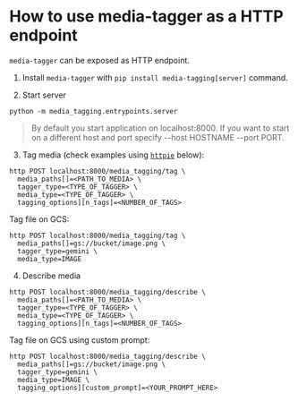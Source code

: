 # How to use media-tagger as a HTTP endpoint

`media-tagger` can be exposed as HTTP endpoint.

1. Install `media-tagger` with `pip install media-tagging[server]` command.

2. Start server
```
python -m media_tagging.entrypoints.server
```
> By default you start application on localhost:8000. If you want to start on a
> different host and port specify --host HOSTNAME --port PORT.

3.  Tag media
(check examples using [`httpie`](https://httpie.io/docs/cli) below):

```
http POST localhost:8000/media_tagging/tag \
  media_paths[]=<PATH_TO_MEDIA> \
  tagger_type=<TYPE_OF_TAGGER> \
  media_type=<TYPE_OF_TAGGER> \
  tagging_options][n_tags]=<NUMBER_OF_TAGS>
```

Tag file on GCS:

```
http POST localhost:8000/media_tagging/tag \
  media_paths[]=gs://bucket/image.png \
  tagger_type=gemini \
  media_type=IMAGE
```

4.  Describe media

```
http POST localhost:8000/media_tagging/describe \
  media_paths[]=<PATH_TO_MEDIA> \
  tagger_type=<TYPE_OF_TAGGER> \
  media_type=<TYPE_OF_TAGGER> \
  tagging_options][n_tags]=<NUMBER_OF_TAGS>
```

Tag file on GCS using custom prompt:

```
http POST localhost:8000/media_tagging/describe \
  media_paths[]=gs://bucket/image.png \
  tagger_type=gemini \
  media_type=IMAGE \
  tagging_options][custom_prompt]=<YOUR_PROMPT_HERE>
```
